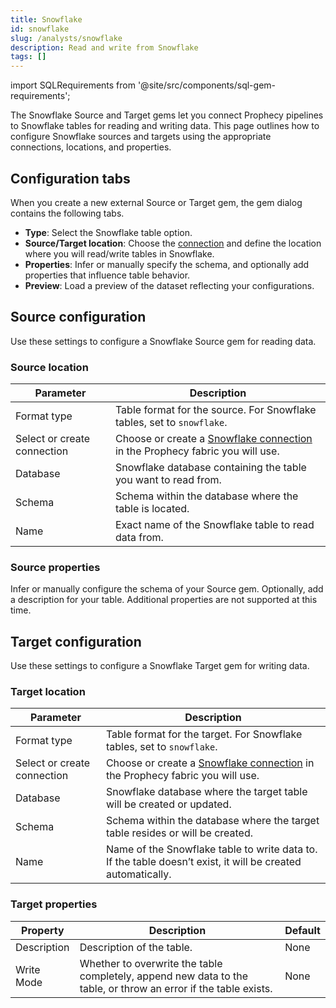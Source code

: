 ```yaml
---
title: Snowflake
id: snowflake
slug: /analysts/snowflake
description: Read and write from Snowflake
tags: []
---
```


import SQLRequirements from '@site/src/components/sql-gem-requirements';

<SQLRequirements
  execution_engine="Prophecy Automate"
  sql_package_name=""
  sql_package_version=""
/>

The Snowflake Source and Target gems let you connect Prophecy pipelines to Snowflake tables for reading and writing data. This page outlines how to configure Snowflake sources and targets using the appropriate connections, locations, and properties.

## Configuration tabs

When you create a new external Source or Target gem, the gem dialog contains the following tabs.

- **Type**: Select the Snowflake table option.
- **Source/Target location**: Choose the [connection](/core/prophecy-fabrics/connections/) and define the location where you will read/write tables in Snowflake.
- **Properties**: Infer or manually specify the schema, and optionally add properties that influence table behavior.
- **Preview**: Load a preview of the dataset reflecting your configurations.

## Source configuration

Use these settings to configure a Snowflake Source gem for reading data.

### Source location

| Parameter                   | Description                                                                                                                  |
| --------------------------- | ---------------------------------------------------------------------------------------------------------------------------- |
| Format type                 | Table format for the source. For Snowflake tables, set to `snowflake`.                                                       |
| Select or create connection | Choose or create a [Snowflake connection](/core/prophecy-fabrics/connections/snowflake) in the Prophecy fabric you will use. |
| Database                    | Snowflake database containing the table you want to read from.                                                               |
| Schema                      | Schema within the database where the table is located.                                                                       |
| Name                        | Exact name of the Snowflake table to read data from.                                                                         |

### Source properties

Infer or manually configure the schema of your Source gem. Optionally, add a description for your table. Additional properties are not supported at this time.

## Target configuration

Use these settings to configure a Snowflake Target gem for writing data.

### Target location

| Parameter                   | Description                                                                                                                  |
| --------------------------- | ---------------------------------------------------------------------------------------------------------------------------- |
| Format type                 | Table format for the target. For Snowflake tables, set to `snowflake`.                                                       |
| Select or create connection | Choose or create a [Snowflake connection](/core/prophecy-fabrics/connections/snowflake) in the Prophecy fabric you will use. |
| Database                    | Snowflake database where the target table will be created or updated.                                                        |
| Schema                      | Schema within the database where the target table resides or will be created.                                                |
| Name                        | Name of the Snowflake table to write data to. If the table doesn’t exist, it will be created automatically.                  |

### Target properties

| Property    | Description                                                                                                     | Default |
| ----------- | --------------------------------------------------------------------------------------------------------------- | ------- |
| Description | Description of the table.                                                                                       | None    |
| Write Mode  | Whether to overwrite the table completely, append new data to the table, or throw an error if the table exists. | None    |
